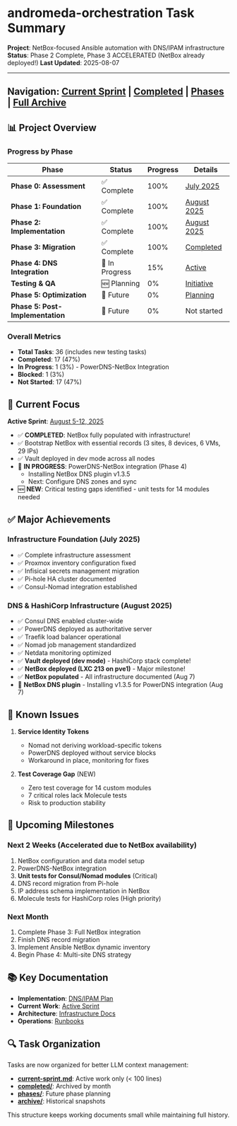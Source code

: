 # andromeda-orchestration Task Summary

**Project**: NetBox-focused Ansible automation with DNS/IPAM infrastructure
**Status**: Phase 2 Complete, Phase 3 ACCELERATED (NetBox already deployed!)
**Last Updated**: 2025-08-07

---

Navigation: [Current Sprint](./current-sprint.md) | [Completed](./completed/) | [Phases](./phases/) | [Full Archive](./archive/)
---

## 📊 Project Overview

### Progress by Phase

| Phase | Status | Progress | Details |
|-------|--------|----------|---------|
| **Phase 0: Assessment** | ✅ Complete | 100% | [July 2025](./completed/2025-07.md) |
| **Phase 1: Foundation** | ✅ Complete | 100% | [August 2025](./completed/2025-08.md) |
| **Phase 2: Implementation** | ✅ Complete | 100% | [August 2025](./completed/2025-08.md) |
| **Phase 3: Migration** | ✅ Complete | 100% | [Completed](./phases/phase-3-netbox.md) |
| **Phase 4: DNS Integration** | 🚧 In Progress | 15% | [Active](./current-sprint.md) |
| **Testing & QA** | 🆕 Planning | 0% | [Initiative](./phases/testing-qa-initiative.md) |
| **Phase 5: Optimization** | 🔮 Future | 0% | [Planning](./phases/phase-4-multisite.md) |
| **Phase 5: Post-Implementation** | 🔮 Future | 0% | Not started |

### Overall Metrics

- **Total Tasks**: 36 (includes new testing tasks)
- **Completed**: 17 (47%)
- **In Progress**: 1 (3%) - PowerDNS-NetBox Integration
- **Blocked**: 1 (3%)
- **Not Started**: 17 (47%)

## 🎯 Current Focus

**Active Sprint**: [August 5-12, 2025](./current-sprint.md)

- ✅ **COMPLETED**: NetBox fully populated with infrastructure!
- ✅ Bootstrap NetBox with essential records (3 sites, 8 devices, 6 VMs, 29 IPs)
- ✅ Vault deployed in dev mode across all nodes
- 🚧 **IN PROGRESS**: PowerDNS-NetBox integration (Phase 4)
  - Installing NetBox DNS plugin v1.3.5
  - Next: Configure DNS zones and sync
- 🆕 **NEW**: Critical testing gaps identified - unit tests for 14 modules needed

## ✅ Major Achievements

### Infrastructure Foundation (July 2025)

- ✅ Complete infrastructure assessment
- ✅ Proxmox inventory configuration fixed
- ✅ Infisical secrets management migration
- ✅ Pi-hole HA cluster documented
- ✅ Consul-Nomad integration established

### DNS & HashiCorp Infrastructure (August 2025)

- ✅ Consul DNS enabled cluster-wide
- ✅ PowerDNS deployed as authoritative server
- ✅ Traefik load balancer operational
- ✅ Nomad job management standardized
- ✅ Netdata monitoring optimized
- ✅ **Vault deployed (dev mode)** - HashiCorp stack complete!
- ✅ **NetBox deployed (LXC 213 on pve1)** - Major milestone!
- ✅ **NetBox populated** - All infrastructure documented (Aug 7)
- 🚧 **NetBox DNS plugin** - Installing v1.3.5 for PowerDNS integration (Aug 7)

## 🚧 Known Issues

1. **Service Identity Tokens**
   - Nomad not deriving workload-specific tokens
   - PowerDNS deployed without service blocks
   - Workaround in place, monitoring for fixes

2. **Test Coverage Gap** (NEW)
   - Zero test coverage for 14 custom modules
   - 7 critical roles lack Molecule tests
   - Risk to production stability

## 📅 Upcoming Milestones

### Next 2 Weeks (Accelerated due to NetBox availability)

1. NetBox configuration and data model setup
2. PowerDNS-NetBox integration
3. **Unit tests for Consul/Nomad modules** (Critical)
4. DNS record migration from Pi-hole
5. IP address schema implementation in NetBox
6. Molecule tests for HashiCorp roles (High priority)

### Next Month

1. Complete Phase 3: Full NetBox integration
2. Finish DNS record migration
3. Implement Ansible NetBox dynamic inventory
4. Begin Phase 4: Multi-site DNS strategy

## 📚 Key Documentation

- **Implementation**: [DNS/IPAM Plan](../implementation/dns-ipam/implementation-plan.md)
- **Current Work**: [Active Sprint](./current-sprint.md)
- **Architecture**: [Infrastructure Docs](../infrastructure/)
- **Operations**: [Runbooks](../operations/)

## 🔍 Task Organization

Tasks are now organized for better LLM context management:

- **[current-sprint.md](./current-sprint.md)**: Active work only (< 100 lines)
- **[completed/](./completed/)**: Archived by month
- **[phases/](./phases/)**: Future phase planning
- **[archive/](./archive/)**: Historical snapshots

This structure keeps working documents small while maintaining full history.
